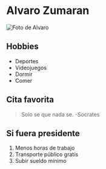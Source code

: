# Alvaro Zumaran 

![Foto de Alvaro](https://scontent.flim5-2.fna.fbcdn.net/v/t1.0-9/12670780_1066242906761603_4200549774109166394_n.jpg?_nc_cat=100&_nc_oc=AQma1qzxz-DklLheYGSK1EOxwshagjAmEsTUTPChXqBNptX2kDZsUxTDyRpLZt_crZ0&_nc_ht=scontent.flim5-2.fna&oh=eeb60c097b934a6ef7a95be9e579fa1f&oe=5E2BFD46 "Foto de Alvaro")
## Hobbies

* Deportes
* Videojuegos
* Dormir
* Comer

## Cita favorita
> Solo se que nada se. -Socrates

## Si fuera presidente 

1. Menos horas de trabajo 
2. Transporte público gratis
3. Subir sueldo mínimo

